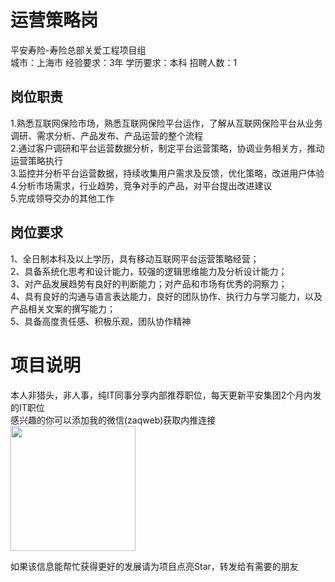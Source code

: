 # 运营策略岗
平安寿险-寿险总部关爱工程项目组  
城市：上海市 经验要求：3年 学历要求：本科  招聘人数：1

## 岗位职责
1.熟悉互联网保险市场，熟悉互联网保险平台运作，了解从互联网保险平台从业务调研、需求分析、产品发布、产品运营的整个流程   
2.通过客户调研和平台运营数据分析，制定平台运营策略，协调业务相关方，推动运营策略执行   
3.监控并分析平台运营数据，持续收集用户需求及反馈，优化策略，改进用户体验   
4.分析市场需求，行业趋势，竞争对手的产品，对平台提出改进建议   
5.完成领导交办的其他工作

## 岗位要求
1、全日制本科及以上学历，具有移动互联网平台运营策略经营；   
2、具备系统化思考和设计能力，较强的逻辑思维能力及分析设计能力；   
3、对产品发展趋势有良好的判断能力；对产品和市场有优秀的洞察力；   
4、具有良好的沟通与语言表达能力，良好的团队协作、执行力与学习能力，以及产品相关文案的撰写能力；   
5、具备高度责任感、积极乐观，团队协作精神

# 项目说明

本人非猎头，非人事，纯IT同事分享内部推荐职位，每天更新平安集团2个月内发的IT职位  
感兴趣的你可以添加我的微信(zaqweb)获取内推连接  
<img src="https://github.com/zaqweb/PA-IT-JOBS/blob/master/WechatICode.jpeg"  height="200" width="200">

如果该信息能帮忙获得更好的发展请为项目点亮Star，转发给有需要的朋友




